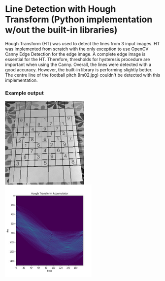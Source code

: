 # Line Detection with Hough Transform (Python implementation w/out the built-in libraries)

Hough Transform (HT) was used to detect the lines from 3 input images. HT was implemented from scratch with the only exception to use OpenCV Canny Edge Detection for the edge image. A complete edge image is essential for the HT. Therefore, thresholds for hysteresis procedure are important when using the Canny. Overall, the lines were detected with a good accuracy. However, the built-in library is performing slightly better. The centre line of the football pitch (Im02.jpg) couldn't be detected with this implementation.

### Example output
<img src="Images/lines_im01.jpg" width="256" height="272" align="left">
<img src="Images/Hough Transform_im01.jpg" width="281" height="300" align="left">

